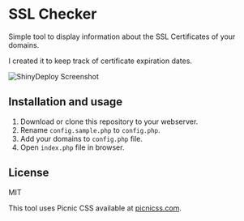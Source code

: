 # SSL Checker

Simple tool to display information about the SSL Certificates of your domains.

I created it to keep track of certificate expiration dates.  

![ShinyDeploy Screenshot](https://static.samtleben.me/github/ssl_checker_screen01.png)

## Installation and usage

1. Download or clone this repository to your webserver.
2. Rename `config.sample.php` to `config.php`.
3. Add your domains to `config.php` file.
4. Open `index.php` file in browser.

## License

MIT

This tool uses Picnic CSS available at [picnicss.com](http://picnicss.com).
